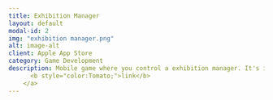 ```yaml
---
title: Exhibition Manager
layout: default
modal-id: 2
img: "exhibition manager.png"
alt: image-alt
client: Apple App Store
category: Game Development
description: Mobile game where you control a exhibition manager. It's in hypercasual/arcade idle genre, and I used my asset store asset for development... <a href="https://apps.apple.com/us/app/exhibition-manager/id6444536124">
      <b style="color:Tomato;">link</b>
    </a>
---
```

